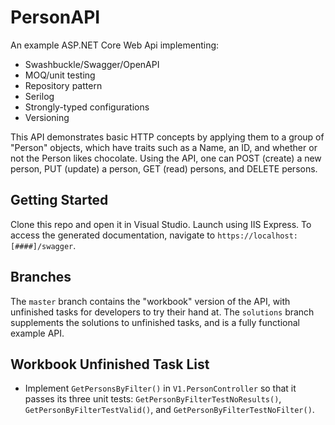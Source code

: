 # PersonAPI
An example ASP.NET Core Web Api implementing:
- Swashbuckle/Swagger/OpenAPI
- MOQ/unit testing
- Repository pattern
- Serilog
- Strongly-typed configurations
- Versioning

This API demonstrates basic HTTP concepts by applying them to a group of "Person" objects, which have traits such as a Name, an ID, and whether or not the Person likes chocolate. Using the API, one can POST (create) a new person, PUT (update) a person, GET (read) persons, and DELETE persons.

## Getting Started
Clone this repo and open it in Visual Studio. Launch using IIS Express. To access the generated documentation, navigate to `https://localhost:[####]/swagger`.

## Branches
The `master` branch contains the "workbook" version of the API, with unfinished tasks for developers to try their hand at.
The `solutions` branch supplements the solutions to unfinished tasks, and is a fully functional example API.

## Workbook Unfinished Task List
 - Implement `GetPersonsByFilter()` in `V1.PersonController` so that it passes its three unit tests: `GetPersonByFilterTestNoResults()`,
`GetPersonByFilterTestValid()`, and `GetPersonByFilterTestNoFilter()`.
